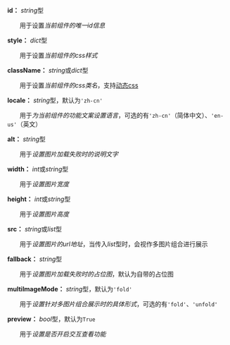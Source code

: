 **id：** *string*型

　　用于设置*当前组件的唯一id信息*

**style：** *dict*型

　　用于设置*当前组件的css样式*

**className：** *string*或*dict*型

　　用于设置*当前组件的css类名*，支持[动态css](/advanced-classname)

**locale：** *string*型，默认为`'zh-cn'`

　　用于*为当前组件的功能文案设置语言*，可选的有`'zh-cn'`（简体中文）、`'en-us'`（英文）

**alt：** *string*型

　　用于*设置图片加载失败时的说明文字*

**width：** *int*或*string*型

　　用于*设置图片宽度*

**height：** *int*或*string*型

　　用于*设置图片高度*

**src：** *string*或*list*型

　　用于*设置图片的url地址*，当传入*list*型时，会视作多图片组合进行展示

**fallback：** *string*型

　　用于*设置图片加载失败时的占位图*，默认为自带的占位图

**multiImageMode：** *string*型，默认为`'fold'`

　　用于*设置针对多图片组合展示时的具体形式*，可选的有`'fold'`、`'unfold'`

**preview：** *bool*型，默认为`True`

　　用于*设置是否开启交互查看功能*

　　